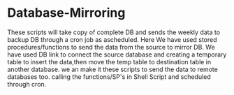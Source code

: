 # Database-Mirroring
These scripts will take copy of complete DB and sends the weekly data to backup DB through a cron job as ascheduled.
Here We have used stored procedures/functions to send the data from the source to mirror DB.
We have used DB link to connect the source database and creating a temporary table to insert the data,then move the temp table to destination table in another database.
we an make it these scripts to send the data to remote databases too.
calling the functions/SP's in Shell Script and scheduled through cron.
